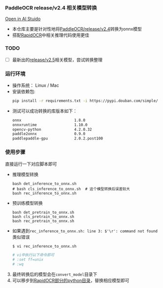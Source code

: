 ### PaddleOCR release/v2.4 相关模型转换
<p align="left">
    <a href="https://aistudio.baidu.com/aistudio/projectdetail/3974957?shared=1" target="_blank">Open in AI Stuido</a>
</p>


- 本仓库主要是针对性地将[PaddleOCR/release/v2.4](https://github.com/PaddlePaddle/PaddleOCR/blob/release/2.4/doc/doc_ch/models_list.md)转换为onnx模型
- 搭配[RapidOCR](https://github.com/RapidAI/RapidOCR)中相关推理代码使用更佳

### TODO
- [ ] 最新出的[release/v2.5](https://github.com/PaddlePaddle/PaddleOCR/blob/release/2.5/doc/doc_ch/models_list.md)相关模型，尝试转换整理

### 运行环境
- 操作系统： Linux / Mac
- 安装依赖包:
    ```bash
    pip install -r requirements.txt -i https://pypi.douban.com/simple/
    ```
- 测试可以成功转换的库版本如下：
  ```txt
  onnx                        1.8.0
  onnxruntime                 1.10.0
  opencv-python               4.2.0.32
  paddle2onnx                 0.9.0
  paddlepaddle-gpu            2.0.2.post100
  ```

### 使用步骤
直接运行一下对应脚本即可
- 推理模型转换
    ```shell
    bash det_inference_to_onnx.sh
    # bash cls_inference_to_onnx.sh  # 这个模型转换后误差较大
    bash rec_inference_to_onnx.sh
    ```
- 预训练模型转换
    ```shell
    bash det_pretrain_to_onnx.sh
    bash cls_pretrain_to_onnx.sh
    bash rec_pretrain_to_onnx.sh
    ```
- 如果遇到`rec_inference_to_onnx.sh: line 3: $'\r': command not found`类似错误
    ```bash
    $ vi rec_inference_to_onnx.sh

    # vi中执行以下命令即可
    # :set ff=unix
    # :wq
    ```
3. 最终转换后的模型会在`convert_model`目录下
4. 可以移步到[RapidOCR部分的python目录](https://github.com/RapidAI/RapidOCR/tree/main/python/onnxruntime_infer)，替换相应模型即可